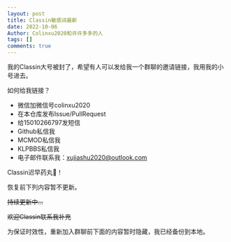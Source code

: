```yaml
---
layout: post
title: Classin敏感词最新
date: 2022-10-06
Author: Colinxu2020和许许多多的人
tags: []
comments: true
---
```

我的Classin大号被封了，希望有人可以发给我一个群聊的邀请链接，我用我的小号进去。

如何给我链接？

- 微信加微信号colinxu2020
- 在本仓库发布Issue/PullRequest
- 给15010266797发短信
- Github私信我
- MCMOD私信我
- KLPBBS私信我
- 电子邮件联系我：xujiashu2020@outlook.com

Classin迟早药丸💊！

恢复前下列内容暂不更新。

~~持续更新中...~~

~~欢迎Classin联系我补充~~

为保证时效性，重新加入群聊前下面的内容暂时隐藏，我已经备份到本地。
